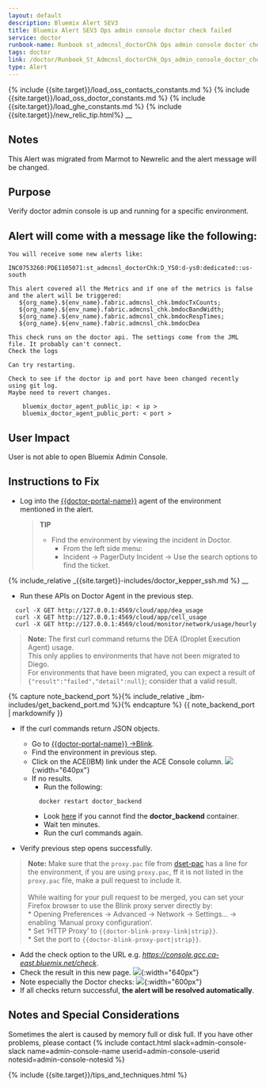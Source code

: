 ```yaml
---
layout: default
description: Bluemix Alert SEV3
title: Bluemix Alert SEV3 Ops admin console doctor check failed
service: doctor
runbook-name: Runbook st_admcnsl_doctorChk Ops admin console doctor check failed
tags: doctor
link: /doctor/Runbook_St_Admcnsl_doctorChk_Ops_admin_console_doctor_check_failed.html
type: Alert
---
```


{% include {{site.target}}/load_oss_contacts_constants.md %}
{% include {{site.target}}/load_oss_doctor_constants.md %}
{% include {{site.target}}/load_ghe_constants.md %}
{% include {{site.target}}/new_relic_tip.html%}
__
## Notes
This Alert was migrated from Marmot to Newrelic and the alert message will be changed.

## Purpose
Verify doctor admin console is up and running for a specific environment.

## Alert will come with a message like the following:

    You will receive some new alerts like:

    INC0753260:PDE1105071:st_admcnsl_doctorChk:D_YS0:d-ys0:dedicated::us-south

    This alert covered all the Metrics and if one of the metrics is false and the alert will be triggered:   
       ${org_name}.${env_name}.fabric.admcnsl_chk.bmdocTxCounts;
       ${org_name}.${env_name}.fabric.admcnsl_chk.bmdocBandWidth;
       ${org_name}.${env_name}.fabric.admcnsl_chk.bmdocRespTimes;
       ${org_name}.${env_name}.fabric.admcnsl_chk.bmdocDea

    This check runs on the doctor api. The settings come from the JML file. It probably can't connect.
    Check the logs

    Can try restarting.

    Check to see if the doctor ip and port have been changed recently using git log.
    Maybe need to revert changes.

        bluemix_doctor_agent_public_ip: < ip >
        bluemix_doctor_agent_public_port: < port >



## User Impact
User is not able to open Bluemix Admin Console.

## Instructions to Fix

* Log into the [{{doctor-portal-name}}]({{doctor-portal-link}}) agent of the environment mentioned in the alert.
    > **TIP**
    > - Find the environment by viewing the incident in Doctor.
    >   - From the left side menu:
    >   - Incident -> PagerDuty Incident -> Use the search options to find the ticket.

{% include_relative _{{site.target}}-includes/doctor_kepper_ssh.md %}
__

* Run these APIs on Doctor Agent in the previous step.

```
  curl -X GET http://127.0.0.1:4569/cloud/app/dea_usage
  curl -X GET http://127.0.0.1:4569/cloud/app/cell_usage
  curl -X GET http://127.0.0.1:4569/cloud/monitor/network/usage/hourly
```
  > **Note:** The first curl command returns the DEA (Droplet Execution Agent) usage.<br> This only applies to environments that have not been migrated to Diego.<br> For environments that have been migrated, you can expect a result of `{"result":"failed","detail":null}`; consider that a valid result.

   {% capture note_backend_port %}{% include_relative _ibm-includes/get_backend_port.md %}{% endcapture %}
    {{ note_backend_port  | markdownify }}

* If the curl commands return JSON objects.
  - Go to [{{doctor-portal-name}} ->Blink]({{doctor-portal-link}}/#/proxy_blink).
  - Find the environment in previous step.
  - Click on the ACE(IBM) link under the ACE Console column.
  ![]({{site.baseurl}}/docs/runbooks/doctor/images/doctor/blink/Doctor_Blink_ACE_IBM.png){:width="640px"}
  - If no results.
    * Run the following:
    ```
      docker restart doctor_backend
    ```
    * Look [here]({{site.baseurl}}/docs/runbooks/doctor/Doctor_backend_container.html) if you cannot find the **doctor_backend** container.
    * Wait ten minutes.
    * Run the curl commands again.

* Verify previous step opens successfully.
> **Note:** Make sure that the `proxy.pac` file from [dset-pac]({{repos-bluemix-fabric-link}}/dset-pac) has a line for the environment, if you are using `proxy.pac`, ff it is not listed in the `proxy.pac` file, make a pull request to include it.<br><br>While waiting for your pull request to be merged, you can set your Firefox browser to use the Blink proxy server directly by:<br><tab>* Opening Preferences -> Advanced -> Network -> Settings… -> enabling ‘Manual proxy configuration’.<br><tab>* Set ‘HTTP Proxy’ to `{{doctor-blink-proxy-link|strip}}`.<br><tab>* Set the port to `{{doctor-blink-proxy-port|strip}}`.

  - Add the check option to the URL e.g. _https://console.gcc.ca-east.bluemix.net/check_.
  - Check the result in this new page.
  ![]({{site.baseurl}}/docs/runbooks/doctor/images/doctor/blink/Doctor_Blink_ACE_IBM_Check.png){:width="640px"}
  - Note especially the Doctor checks:
  ![]({{site.baseurl}}/docs/runbooks/doctor/images/doctor/blink/DoctorChecksInAdminConsole.png){:width="600px"}
  - If all checks return successful, **the alert will be resolved automatically**.

## Notes and Special Considerations
Sometimes the alert is caused by memory full or disk full. If you have other problems, please contact {% include contact.html slack=admin-console-slack name=admin-console-name userid=admin-console-userid notesid=admin-console-notesid %}

{% include {{site.target}}/tips_and_techniques.html %}
